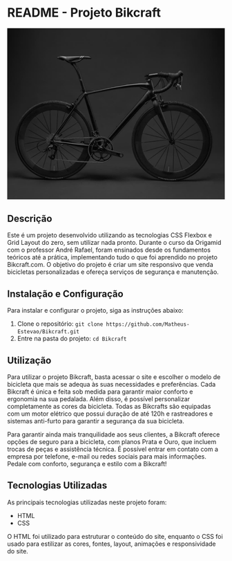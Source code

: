 # README - Projeto Bikcraft
![Bikcraft Logo](img/bicicleta/nimbus1.jpg)

## Descrição
Este é um projeto desenvolvido utilizando as tecnologias CSS Flexbox e Grid Layout do zero, sem utilizar nada pronto. Durante o curso da Origamid com o professor André Rafael, foram ensinados desde os fundamentos teóricos até a prática, implementando tudo o que foi aprendido no projeto Bikcraft.com. O objetivo do projeto é criar um site responsivo que venda bicicletas personalizadas e ofereça serviços de segurança e manutenção.

## Instalação e Configuração
Para instalar e configurar o projeto, siga as instruções abaixo:
1. Clone o repositório: `git clone https://github.com/Matheus-Estevao/Bikcraft.git`
2. Entre na pasta do projeto: `cd Bikcraft`

## Utilização
Para utilizar o projeto Bikcraft, basta acessar o site e escolher o modelo de bicicleta que mais se adequa às suas necessidades e preferências. Cada Bikcraft é única e feita sob medida para garantir maior conforto e ergonomia na sua pedalada. Além disso, é possível personalizar completamente as cores da bicicleta. Todas as Bikcrafts são equipadas com um motor elétrico que possui duração de até 120h e rastreadores e sistemas anti-furto para garantir a segurança da sua bicicleta.

Para garantir ainda mais tranquilidade aos seus clientes, a Bikcraft oferece opções de seguro para a bicicleta, com planos Prata e Ouro, que incluem trocas de peças e assistência técnica. É possível entrar em contato com a empresa por telefone, e-mail ou redes sociais para mais informações. Pedale com conforto, segurança e estilo com a Bikcraft!

## Tecnologias Utilizadas
As principais tecnologias utilizadas neste projeto foram:
- HTML
- CSS

O HTML foi utilizado para estruturar o conteúdo do site, enquanto o CSS foi usado para estilizar as cores, fontes, layout, animações e responsividade do site.
